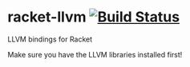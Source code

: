 # racket-llvm [![Build Status](https://travis-ci.org/Bubba/racket-llvm.svg?branch=master)](https://travis-ci.org/Bubba/racket-llvm)
LLVM bindings for Racket

Make sure you have the LLVM libraries installed first!
